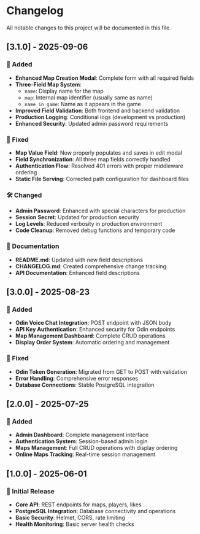 # Changelog

All notable changes to this project will be documented in this file.

## [3.1.0] - 2025-09-06

### 🚀 Added
- **Enhanced Map Creation Modal**: Complete form with all required fields
- **Three-Field Map System**: 
  - `name`: Display name for the map
  - `map`: Internal map identifier (usually same as name)
  - `name_in_game`: Name as it appears in the game
- **Improved Field Validation**: Both frontend and backend validation
- **Production Logging**: Conditional logs (development vs production)
- **Enhanced Security**: Updated admin password requirements

### 🔧 Fixed
- **Map Value Field**: Now properly populates and saves in edit modal
- **Field Synchronization**: All three map fields correctly handled
- **Authentication Flow**: Resolved 401 errors with proper middleware ordering
- **Static File Serving**: Corrected path configuration for dashboard files

### 🛠️ Changed
- **Admin Password**: Enhanced with special characters for production
- **Session Secret**: Updated for production security
- **Log Levels**: Reduced verbosity in production environment
- **Code Cleanup**: Removed debug functions and temporary code

### 📝 Documentation
- **README.md**: Updated with new field descriptions
- **CHANGELOG.md**: Created comprehensive change tracking
- **API Documentation**: Enhanced field descriptions

## [3.0.0] - 2025-08-23

### 🚀 Added
- **Odin Voice Chat Integration**: POST endpoint with JSON body
- **API Key Authentication**: Enhanced security for Odin endpoints
- **Map Management Dashboard**: Complete CRUD operations
- **Display Order System**: Automatic ordering and management

### 🔧 Fixed
- **Odin Token Generation**: Migrated from GET to POST with validation
- **Error Handling**: Comprehensive error responses
- **Database Connections**: Stable PostgreSQL integration

## [2.0.0] - 2025-07-25

### 🚀 Added
- **Admin Dashboard**: Complete management interface
- **Authentication System**: Session-based admin login
- **Maps Management**: Full CRUD operations with display ordering
- **Online Maps Tracking**: Real-time session management

## [1.0.0] - 2025-06-01

### 🚀 Initial Release
- **Core API**: REST endpoints for maps, players, likes
- **PostgreSQL Integration**: Database connectivity and operations
- **Basic Security**: Helmet, CORS, rate limiting
- **Health Monitoring**: Basic server health checks
